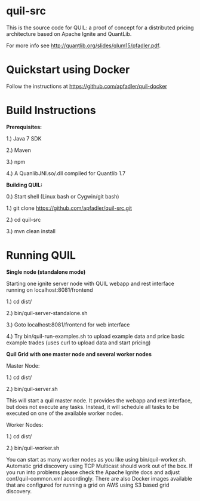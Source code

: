 # quil-src
This is the source code for QUIL: a proof of concept for a distributed pricing architecture based on Apache Ignite and QuantLib.

For more info see http://quantlib.org/slides/qlum15/pfadler.pdf.

# Quickstart using Docker

Follow the instructions at https://github.com/apfadler/quil-docker

# Build Instructions

**Prerequisites:**



1.) Java 7 SDK

2.) Maven

3.) npm

4.) A QuanlibJNI.so/.dll compiled for Quantlib 1.7



**Building QUIL:**


0.)  Start shell (Linux bash or Cygwin/git bash)

1.)  git clone https://github.com/apfadler/quil-src.git

2.)  cd quil-src

3.)  mvn clean install


# Running QUIL

**Single node (standalone mode)**

Starting one ignite server node with QUIL webapp and rest interface running on localhost:8081/frontend

1.) cd dist/

2.) bin/quil-server-standalone.sh

3.) Goto localhost:8081/frontend for web interface

4.) Try bin/quil-run-examples.sh to upload example data and price basic example trades (uses curl to upload data and start pricing)


**Quil Grid with one master node and several worker nodes**

Master Node:

1.) cd dist/

2.) bin/quil-server.sh 

This will start a quil master node.  It provides the webapp and rest interface, but does not execute any tasks. Instead, it will schedule all tasks to be executed on one of the available worker nodes.


Worker Nodes:

1.) cd dist/

2.) bin/quil-worker.sh 


You can start as many worker nodes as you like using bin/quil-worker.sh. Automatic grid discovery using TCP Multicast should work out of the box. If you run into problems please check the Apache Ignite docs and adjust conf/quil-common.xml accordingly.  There are also Docker images available that are configured for running a grid on AWS using S3 based grid discovery.


